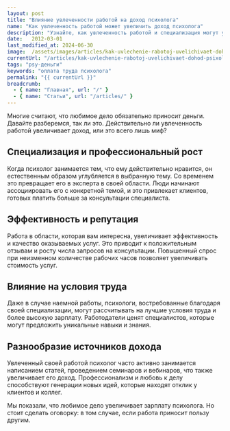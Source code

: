```yaml
---
layout: post
title: "Влияние увлеченности работой на доход психолога"
name: "Как увлеченность работой может увеличить доход психолога"
description: "Узнайте, как увлеченность работой и специализация могут увеличить доход психолога, и какие условия способствуют этому."
date:   2012-03-01			 
last_modified_at: 2024-06-30
image:  /assets/images/articles/kak-uvlechenie-rabotoj-uvelichivaet-dohod-psixologa/tizer.webp
currentUrl: "/articles/kak-uvlechenie-rabotoj-uvelichivaet-dohod-psixologa/"
tags: "psy-деньги"
keywords: "оплата труда психолога"
permalink: "{{ currentUrl }}"
breadcrumb:
  - { name: "Главная", url: "/" }
  - { name: "Статьи", url: "/articles/" }
---
```




<p>Многие считают, что любимое дело обязательно приносит деньги. Давайте разберемся, так ли это. Действительно ли увлеченность работой увеличивает доход, или это всего лишь миф?</p>

<section class="row-gap--m mb-1">
<h2  class="h2">Специализация и профессиональный рост</h2>
<p>Когда психолог занимается тем, что ему действительно нравится, он естественным образом углубляется в выбранную тему. Со временем это превращает его в эксперта в своей области. Люди начинают ассоциировать его с конкретной темой, и это привлекает клиентов, готовых платить больше за консультации специалиста.</p>
</section>

<section class="row-gap--m mb-1">
<h2  class="h2">Эффективность и репутация</h2>
<p>Работа в области, которая вам интересна, увеличивает эффективность и качество оказываемых услуг. Это приводит к положительным отзывам и росту числа запросов на консультации. Повышенный спрос при неизменном количестве рабочих часов позволяет увеличивать стоимость услуг.</p>
</section>

<section class="row-gap--m mb-1">
<h2  class="h2">Влияние на условия труда</h2>
<p>Даже в случае наемной работы, психологи, востребованные благодаря своей специализации, могут рассчитывать на лучшие условия труда и более высокую зарплату. Работодатели ценят специалистов, которые могут предложить уникальные навыки и знания.</p>

</section>

<section class="row-gap--m mb-1">
<h2  class="h2">Разнообразие источников дохода</h2>
<p>Увлеченный своей работой психолог часто активно занимается написанием статей, проведением семинаров и вебинаров, что также увеличивает его доход. Профессионализм и любовь к делу способствуют генерации новых идей, которые находят отклик у клиентов и коллег.</p>
</section>


<p>Мы показали, что любимое дело увеличивает зарплату психолога. Но стоит cделать оговорку: в том случае, если работа приносит пользу другим.</p>

